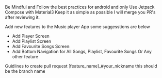 Be Mindful and Follow the best practices for android and only Use Jetpack Compose with Material3
Keep it as simple as possible I will merge you PR's after reviewing it.

Add new features to the Music player App some suggesstions are below
- Add Player Screen 
- Add Playlist Screen
- Add Favourite Songs Screen
- Add Bottom Navigation for All Songs, Playlist, Favourite Songs
Or Any other feature 

Guidlines to create pull request 
[feature_name]_#your_nickname this should be the branch name 

